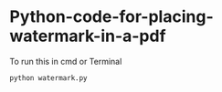 # Python-code-for-placing-watermark-in-a-pdf

To run this in cmd or Terminal

`python watermark.py`

